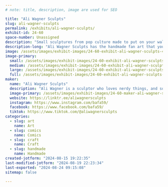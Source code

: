 ```yaml
---
# note: title, description, image are used for SEO

title: "Ali Wagner Sculpts"
slug: ali-wagner-sculpts
permalink: /exhibits/ali-wagner-sculpts/
exhibit-id: 24-60
space-number: Unassigned
description: "Small sculptures from pop culture made to put on your walls and bring joy to your space!"
description-long: "Ali Wagner Sculpts has the handmade fan art that you need, created by a nerd like you! Everything is hand sculpted, molded, cast, and then hand-painted by Ali. It's all so cute that you have to stop and look, or better yet, start your own collection! Each sculpture is one of a kind and is sure to delight, and adds a nice, unique touch to any room you might display them."
image: /assets/images/exhibit-images/24-60-exhibit-ali-wagner-sculpts-46514464-2187085821532811-1753442418889326592-o-large.jpg
image-primary: 
  small: /assets/images/exhibit-images/24-60-exhibit-ali-wagner-sculpts-46514464-2187085821532811-1753442418889326592-o-small.jpg
  medium: /assets/images/exhibit-images/24-60-exhibit-ali-wagner-sculpts-46514464-2187085821532811-1753442418889326592-o-medium.jpg
  large: /assets/images/exhibit-images/24-60-exhibit-ali-wagner-sculpts-46514464-2187085821532811-1753442418889326592-o-large.jpg
  full: /assets/images/exhibit-images/24-60-exhibit-ali-wagner-sculpts-46514464-2187085821532811-1753442418889326592-o-full.jpg
maker: 
  name: "Ali Wagner Sculpts"
  description: "Ali Wagner is a sculptor who loves nerdy things, and so she loves sculpting tiny nerdy things. Everything she sells she makes herself, from sculpting to mold making to painting. She's been making her Dudes for years now, and loves nothing more than meeting other people who like art and nerdy things, and hopes that you'll add her art to your own personal collection."
  image-primary: /assets/images/exhibit-images/24-60-maker-ali-wagner-sculpts-img-4199-medium.jpg
  website: https://linktr.ee/aliwagnersculpts
  instagram: https://www.instagram.com/bafa59/
  facebook: https://www.facebook.com/bafa59/
  tiktok: https://www.tiktok.com/@aliwagnersculpts
categories: 
  - slug: art
    name: Art
  - slug: comics
    name: Comics
  - slug: craft
    name: Craft
  - slug: handmade
    name: Handmade
created-jotform: "2024-08-15 19:22:35"
last-modified-jotform: "2024-08-19 22:23:34"
last-exported: "2024-08-24 09:15:08"
sitemap: false

---
```

